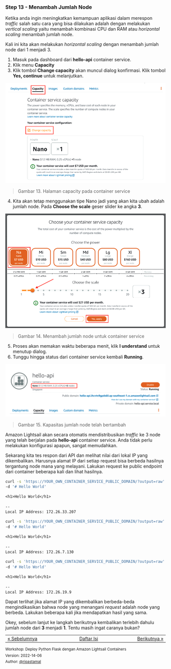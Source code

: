 
### <a name="step-13"></a>Step 13 - Menambah Jumlah Node

Ketika anda ingin meningkatkan kemampuan aplikasi dalam merespon _traffic_ salah satu cara yang bisa dilakukan adalah dengan melakukan _vertical scaling_ yaitu menambah kombinasi CPU dan RAM atau _horizontal scaling_ menambah jumlah node. 

Kali ini kita akan melakukan _horizontal scaling_ dengan menambah jumlah node dari 1 menjadi 3.

1. Masuk pada dashboard dari **hello-api** container service.
2. Klik menu **Capacity**
3. Klik tombol **Change capacity** akan muncul dialog konfirmasi. Klik tombol **Yes, continue** untuk melanjutkan.

[![Lightsail Capacity](https://raw.githubusercontent.com/rioastamal-examples/assets/main/workshop-amazon-lightsail-containers/lab-deploy-nodejs-app/images/lightsail-hello-api-capacity-menu.png)](https://raw.githubusercontent.com/rioastamal-examples/assets/main/workshop-amazon-lightsail-containers/lab-deploy-nodejs-app/images/lightsail-hello-api-capacity-menu.png)

> Gambar 13. Halaman capacity pada container service

4. Kita akan tetap menggunakan tipe Nano jadi yang akan kita ubah adalah jumlah node. Pada **Choose the scale** geser slider ke angka **3**. 

[![Lightsail Add Node](https://raw.githubusercontent.com/rioastamal-examples/assets/main/workshop-amazon-lightsail-containers/lab-deploy-nodejs-app/images/lightsail-hello-api-capacity-add-node.png)](https://raw.githubusercontent.com/rioastamal-examples/assets/main/workshop-amazon-lightsail-containers/lab-deploy-nodejs-app/images/lightsail-hello-api-capacity-add-node.png)

> Gambar 14. Menambah jumlah node untuk container service

5. Proses akan memakan waktu beberapa menit, klik **I understand** untuk menutup dialog.
6. Tunggu hingga status dari container service kembali **Running**.

[![Lightsail New Capacity](https://raw.githubusercontent.com/rioastamal-examples/assets/main/workshop-amazon-lightsail-containers/lab-deploy-nodejs-app/images/lightsail-hello-api-new-capacity-applied.png)](https://raw.githubusercontent.com/rioastamal-examples/assets/main/workshop-amazon-lightsail-containers/lab-deploy-nodejs-app/images/lightsail-hello-api-new-capacity-applied.png)

> Gambar 15. Kapasitas jumlah node telah bertambah

Amazon Lightsail akan secara otomatis mendistribusikan _traffic_ ke 3 node yang telah berjalan pada **hello-api** container service. Anda tidak perlu melakukan konfigurasi apapun, sangat memudahkan.

Sekarang kita tes respon dari API dan melihat nilai dari lokal IP yang dikembalikan. Harusnya alamat IP dari setiap request bisa berbeda hasilnya tergantung node mana yang melayani. Lakukan request ke public endpoint dari container beberapa kali dan lihat hasilnya.

```sh
curl -s 'https://YOUR_OWN_CONTAINER_SERVICE_PUBLIC_DOMAIN/?output=raw' \
-d '# Hello World'
```

```
<h1>Hello World</h1>

--
Local IP Address: 172.26.33.207
```

```sh
curl -s 'https://YOUR_OWN_CONTAINER_SERVICE_PUBLIC_DOMAIN/?output=raw' \
-d '# Hello World'
```

```
<h1>Hello World</h1>

--
Local IP Address: 172.26.7.130
```

```sh
curl -s 'https://YOUR_OWN_CONTAINER_SERVICE_PUBLIC_DOMAIN/?output=raw' \
-d '# Hello World'
```

```
<h1>Hello World</h1>

--
Local IP Address: 172.26.19.9
```

Dapat terlihat jika alamat IP yang dikembalikan berbeda-beda mengindikasikan bahwa node yang menangani _request_ adalah node yang berbeda. Lakukan beberapa kali jika mendapatkan hasil yang sama.

Okey, sebelum lanjut ke langkah berikutnya kembalikan terlebih dahulu jumlah node dari **3** menjadi **1**. Tentu masih ingat caranya bukan?


<table border="0" style="width: 100%; display: table;"><tr><td><a href="STEP-12.md">&laquo; Sebelumnya</td><td align="center"><a href="README.md">Daftar Isi</a></td><td align="right"><a href="STEP-14.md">Berikutnya &raquo;</a></td></tr></table>

<sup>Workshop: Deploy Python Flask dengan Amazon Lightsail Containers  
Version: 2022-14-06  
Author: [@rioastamal](https://github.com/rioastamal)</sup>
